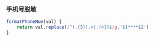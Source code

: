 ### 手机号脱敏

```js
formatPhoneNum(val) {
    return val.replace(/^(.{3}).+(.{4})$/g,'$1****$2')
}
```

